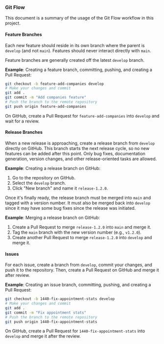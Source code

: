 ### Git Flow

This document is a summary of the usage of the Git Flow workflow in this project.

#### Feature Branches

Each new feature should reside in its own branch where the parent is `develop` (and not `main`). Features should never interact directly with `main`.

Feature branches are generally created off the latest `develop` branch.

**Example**: Creating a feature branch, committing, pushing, and creating a Pull Request:

```sh
git checkout -b feature-add-companies develop
# Make your changes and commit
git add .
git commit -m "Add companies feature"
# Push the branch to the remote repository
git push origin feature-add-companies
```

On GitHub, create a Pull Request for `feature-add-companies` into `develop` and wait for a review.

#### Release Branches

When a new release is approaching, create a release branch from `develop` directly on GitHub. This branch starts the next release cycle, so no new features can be added after this point. Only bug fixes, documentation generation, version changes, and other release-oriented tasks are allowed.

**Example**: Creating a release branch on GitHub:

1. Go to the repository on GitHub.
2. Select the `develop` branch.
3. Click "New branch" and name it `release-1.2.0`.

Once it's finally ready, the release branch must be merged into `main` and tagged with a version number. It must also be merged back into `develop` since it may have some bug fixes since the release was initiated.

**Example**: Merging a release branch on GitHub:

1. Create a Pull Request to merge `release-1.2.0` into `main` and merge it.
2. Tag the `main` branch with the new version number (e.g., `v1.2.0`).
3. Create another Pull Request to merge `release-1.2.0` into `develop` and merge it.

#### Issues

For each issue, create a branch from `develop`, commit your changes, and push it to the repository. Then, create a Pull Request on GitHub and merge it after review.

**Example**: Creating an issue branch, committing, pushing, and creating a Pull Request:

```sh
git checkout -b 1440-fix-appointment-stats develop
# Make your changes and commit
git add .
git commit -m "Fix appointment stats"
# Push the branch to the remote repository
git push origin 1440-fix-appointment-stats
```

On GitHub, create a Pull Request for `1440-fix-appointment-stats` into `develop` and merge it after the review.
